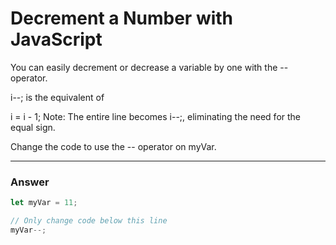 # Decrement a Number with JavaScript
You can easily decrement or decrease a variable by one with the -- operator.

i--;
is the equivalent of

i = i - 1;
Note: The entire line becomes i--;, eliminating the need for the equal sign.

Change the code to use the -- operator on myVar.

***

### Answer

```js
let myVar = 11;

// Only change code below this line
myVar--;
```
